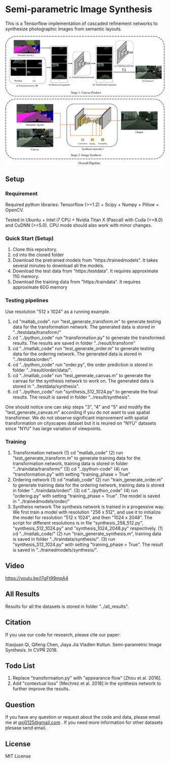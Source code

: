 # Semi-parametric Image Synthesis

This is a Tensorflow implementation of cascaded refinement networks to synthesize photographic images from semantic layouts.

<img src="./overallpipeline.png"/>

## Setup

### Requirement
Required python libraries: Tensorflow (>=1.2) + Scipy + Numpy + Pillow + OpenCV.

Tested in Ubuntu + Intel i7 CPU + Nvidia Titan X (Pascal) with Cuda (>=8.0) and CuDNN (>=5.0). CPU mode should also work with minor changes.

### Quick Start (Setup)
1. Clone this repository.
2. cd into the cloned folder
3. Download the pretrained models from "https:/trainedmodels". It takes several minutes to download all the models.
4. Download the test data from "https:/testdata". It requires approximate 11G memory.
5. Download the training data from "https:/traindata". It requires approximate 60G memory

### Testing pipelines
Use resolution "512 x 1024" as a running example.
1. cd "matlab_code".
 run "test_generate_transform.m" to generate testing data for the transformation network. The generated data is stored in  "../testdata/transform/"
2. cd "../python_code"
 run "transformation.py" to generate the transformed results. The results are saved in folder "../result/transform"
3. cd "../matlab_code"
  run "test_generate_order.m" to generate testing data for the ordering network. The generated data is stored in "../testdata/order/".
4. cd "../python_code"
   run "order.py", the order prediction is stored in folder "../result/order/data/".
5. cd "../matlab_code"
 run "test_generate_canvas.m" to generate the canvas for the synthesis network to work on. The generated data is stored in "../testdata/synthesis".
6. cd "../python_code"
 run "synthesis_512_1024.py" to generate the final results. The result is saved in folder "../result/synthesis".

One should notice one can skip steps "3", "4" and "5" and modify the "test_generate_canvas.m" according if you do not want to use spatial transformer. We do not observe significant improvement with spatial transformation on cityscapes dataset but it is reuired on "NYU" datasets since "NYU" has large variation of viewpoints.

### Training
1. Transformation network
(1) cd "matlab_code"
(2) run "test_generate_transform.m" to generate training data for the transformation network, training data is stored in folder "../traindata/transform/"
(3) cd "../python-code"
(4) run "transformation.py" with setting "training_phase = True"
2. Ordering network
(1) cd "matlab_code"
(2) run "train_generate_order.m" to generate training data for the ordering network, training data is stored in folder "../traindata/order/".
(3) cd "../python_code"
(4) run "ordering.py" with setting "training_phase = True". The model is saved in "../trainedmodels/order/"
3. Syntheiss network
The synthesis network is trained in a progessive way. We first train a model with resolution "256 x 512", and use it to initialize the model for resolution "512 x 1024", and then "1024 x 2048". The script for different resolutions is in file "synthesis_256_512.py", "synthesis_512_1024.py" and "synthesis_1024_2048.py" respectively.
(1) cd "../matlab_code/"
(2) run "train_generate_synthesis.m", training data is saved in folder "../traindata/synthesis/".
(3) run "synthesis_512_1024.py" with setting "training_phase = True". The result is saved in "../trainedmodels/synthesis/".

## Video
https://youtu.be/l7gFt99mpA4

## All Results
Results for all the datasets is stored in folder "../all_results".

## Citation
If you use our code for research, please cite our paper:

Xiaojuan Qi, Qifeng Chen, Jiaya Jia Vladlen Koltun. Semi-parametric Image Synthesis. In CVPR 2018.


## Todo List
1.  Replace "transformation.py" with "appearance flow" [Zhou et al. 2016].
2. Add "contextual loss" [Mechrez et al. 2018] in the synthesis network to further improve the results.

## Question
If you have any question or request about the code and data, please email me at qxj0125@gmail.com . If you need more information for other datasets plesase send email. 

## License
MIT License